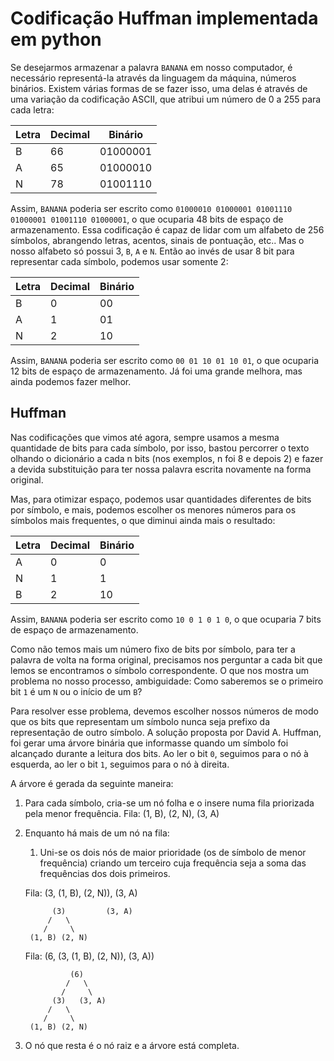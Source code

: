 Codificação Huffman implementada em python
==========================================

Se desejarmos armazenar a palavra `BANANA` em nosso computador, é necessário representá-la através da linguagem da máquina, números binários. Existem várias formas de se fazer isso, uma delas é através de uma variação da codificação ASCII, que atribui um número de 0 a 255 para cada letra:

<table>
    <thead>
        <tr>
            <th>Letra</th>
            <th>Decimal</th>
            <th>Binário</th>
        </tr>
    </thead>
    <tbody>
        <tr>
            <td>B</td>
            <td>66</td>
            <td>01000001</td>
        </tr>
        <tr>
            <td>A</td>
            <td>65</td>
            <td>01000010</td>
        </tr>
        <tr>
            <td>N</td>
            <td>78</td>
            <td>01001110</td>
        </tr>
    </tbody>
</table>

Assim, `BANANA` poderia ser escrito como `01000010 01000001 01001110 01000001 01001110 01000001`, o que ocuparia 48 bits de espaço de armazenamento.
Essa codificação é capaz de lidar com um alfabeto de 256 símbolos, abrangendo letras, acentos, sinais de pontuação, etc.. Mas o nosso alfabeto só possui 3, `B`, `A` e `N`. Então ao invés de usar 8 bit para representar cada símbolo, podemos usar somente 2:

<table>
    <thead>
        <tr>
            <th>Letra</th>
            <th>Decimal</th>
            <th>Binário</th>
        </tr>
    </thead>
    <tbody>
        <tr>
            <td>B</td>
            <td>0</td>
            <td>00</td>
        </tr>
        <tr>
            <td>A</td>
            <td>1</td>
            <td>01</td>
        </tr>
        <tr>
            <td>N</td>
            <td>2</td>
            <td>10</td>
        </tr>
    </tbody>
</table>

Assim, `BANANA` poderia ser escrito como `00 01 10 01 10 01`, o que ocuparia 12 bits de espaço de armazenamento. Já foi uma grande melhora, mas ainda podemos fazer melhor.

## Huffman

Nas codificações que vimos até agora, sempre usamos a mesma quantidade de bits para cada símbolo, por isso, bastou percorrer o texto olhando o dicionário a cada n bits (nos exemplos, n foi 8 e depois 2) e fazer a devida substituição para ter nossa palavra escrita novamente na forma original.

Mas, para otimizar espaço, podemos usar quantidades diferentes de bits por símbolo, e mais, podemos escolher os menores números para os símbolos mais frequentes, o que diminui ainda mais o resultado:

<table>
    <thead>
        <tr>
            <th>Letra</th>
            <th>Decimal</th>
            <th>Binário</th>
        </tr>
    </thead>
    <tbody>
        <tr>
            <td>A</td>
            <td>0</td>
            <td>0</td>
        </tr>
        <tr>
            <td>N</td>
            <td>1</td>
            <td>1</td>
        </tr>
        <tr>
            <td>B</td>
            <td>2</td>
            <td>10</td>
        </tr>
    </tbody>
</table>

Assim, `BANANA` poderia ser escrito como `10 0 1 0 1 0`, o que ocuparia 7 bits de espaço de armazenamento.

Como não temos mais um número fixo de bits por símbolo, para ter a palavra de volta na forma original, precisamos nos perguntar a cada bit que lemos se encontramos o símbolo correspondente. O que nos mostra um problema no nosso processo, ambiguidade: Como saberemos se o primeiro bit `1` é um `N` ou o início de um `B`?

Para resolver esse problema, devemos escolher nossos números de modo que os bits que representam um símbolo nunca seja prefixo da representação de outro símbolo. A solução proposta por David A. Huffman, foi gerar uma árvore binária que informasse quando um símbolo foi alcançado durante a leitura dos bits. Ao ler o bit `0`, seguimos para o nó à esquerda, ao ler o bit `1`, seguimos para o nó à direita.

A árvore é gerada da seguinte maneira:

1. Para cada símbolo, cria-se um nó folha e o insere numa fila priorizada pela menor frequência.
Fila: (1, B), (2, N), (3, A)
2. Enquanto há mais de um nó na fila:
    1. Uni-se os dois nós de maior prioridade (os de símbolo de menor frequência) criando um terceiro cuja frequência seja a soma das frequências dos dois primeiros.

    Fila: (3, (1, B), (2, N)), (3, A)
        
             (3)         (3, A)
            /   \
           /     \
        (1, B) (2, N)
    
    
    
    Fila: (6, (3, (1, B), (2, N)), (3, A))
    
                 (6)
                /   \
               /     \
             (3)   (3, A)
            /   \
           /     \
        (1, B) (2, N)

3. O nó que resta é o nó raiz e a árvore está completa.
